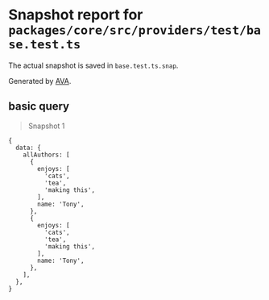 # Snapshot report for `packages/core/src/providers/test/base.test.ts`

The actual snapshot is saved in `base.test.ts.snap`.

Generated by [AVA](https://avajs.dev).

## basic query

> Snapshot 1

    {
      data: {
        allAuthors: [
          {
            enjoys: [
              'cats',
              'tea',
              'making this',
            ],
            name: 'Tony',
          },
          {
            enjoys: [
              'cats',
              'tea',
              'making this',
            ],
            name: 'Tony',
          },
        ],
      },
    }
